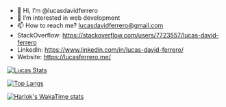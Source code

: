 - 👋 Hi, I’m @lucasdavidferrero
- 👀 I’m interested in web development
- 📫 How to reach me? lucasdavidferrero@gmail.com
- StackOverflow: https://stackoverflow.com/users/7723557/lucas-david-ferrero
- LinkedIn: https://www.linkedin.com/in/lucas-david-ferrero/
- Website: https://lucasferrero.me/

[![Lucas Stats](https://github-readme-stats.vercel.app/api?username=lucasdavidferrero&count_private=true&include_all_commits=true)](https://github.com/lucasdavidferrero/github-readme-stats)

[![Top Langs](https://github-readme-stats.vercel.app/api/top-langs/?username=lucasdavidferrero&langs_count=8&exclude_repo=TpFinalProg,Programacion3TP)](https://github.com/lucasdavidferrero/github-readme-stats)


[![Harlok's WakaTime stats](https://github-readme-stats.vercel.app/api/wakatime?username=lucasdavidferrero)](https://github.com/anuraghazra/github-readme-stats)
